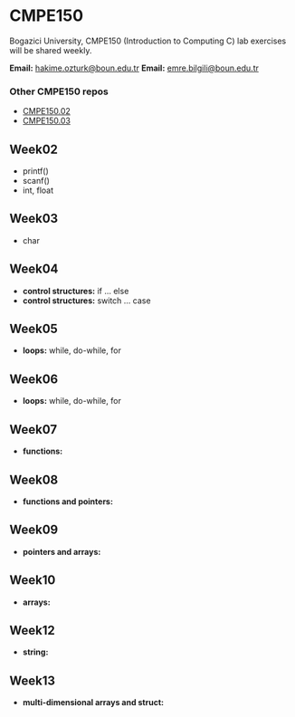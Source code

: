 # CMPE150
Bogazici University, CMPE150 (Introduction to Computing C) lab exercises will be shared weekly.

**Email:** hakime.ozturk@boun.edu.tr
**Email:** emre.bilgili@boun.edu.tr

### Other CMPE150 repos
*   [CMPE150.02](https://github.com/suyunu/c-notes)
*   [CMPE150.03](https://github.com/gokceuludogan/cmpe150-fall19)

## Week02
  
  * printf()
  * scanf()
  * int, float


## Week03

  *  char

## Week04
  * **control structures:** if ... else
  * **control structures:** switch ... case

## Week05

  * **loops:** while, do-while, for
  

 ## Week06

  * **loops:** while, do-while, for

  
 
## Week07

  * **functions:**
  
## Week08

  * **functions and pointers:**
  
## Week09

  * **pointers and arrays:**
  
## Week10

  * **arrays:**
  
## Week12

  * **string:**
  
## Week13

  * **multi-dimensional arrays and struct:**
  



  










